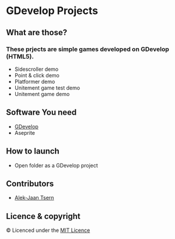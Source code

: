 # GDevelop Projects
## What are those?
### These prjects are simple games developed on GDevelop (HTML5).
* Sidescroller demo
* Point & click demo
* Platformer demo
* Unitement game test demo
* Unitement game demo
## Software You need
* [GDevelop](https://gdevelop.io/)
* Aseprite
## How to launch
* Open folder as a GDevelop project
## Contributors
* [Alek-Jaan Tsern](https://github.com/Winlanto/)
## Licence & copyright
© Licenced under the [MIT Licence](LICENCE)
